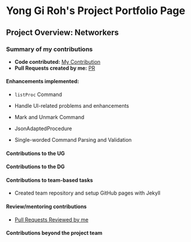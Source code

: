 # Yong Gi Roh's Project Portfolio Page

## Project Overview: Networkers

### Summary of my contributions
- **Code contributed:** [My Contribution](https://nus-cs2103-ay2122s2.github.io/tp-dashboard/?search=&sort=groupTitle&sortWithin=title&timeframe=commit&mergegroup=&groupSelect=groupByRepos&breakdown=true&checkedFileTypes=docs~functional-code~test-code~other&since=2022-02-18&tabOpen=true&tabType=authorship&tabAuthor=robinrojh&tabRepo=AY2122S2-CS2103T-W13-1%2Ftp%5Bmaster%5D&authorshipIsMergeGroup=false&authorshipFileTypes=docs~functional-code~test-code~other&authorshipIsBinaryFileTypeChecked=false)
- **Pull Requests created by me:** [PR](https://github.com/AY2122S2-CS2103T-W13-1/tp/pulls?q=is%3Apr+assignee%3Arobinrojh+)

#### Enhancements implemented:

- `listProc` Command

- Handle UI-related problems and enhancements

- Mark and Unmark Command

- JsonAdaptedProcedure

- Single-worded Command Parsing and Validation

#### Contributions to the UG

#### Contributions to the DG

#### Contributions to team-based tasks

- Created team repository and setup GitHub pages with Jekyll

#### Review/mentoring contributions

- [Pull Requests Reviewed by me](https://github.com/AY2122S2-CS2103T-W13-1/tp/pulls?q=is%3Apr+reviewed-by%3Arobinrojh+)

#### Contributions beyond the project team

